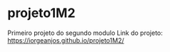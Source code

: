# projeto1M2
Primeiro projeto do segundo modulo
Link do projeto: https://iorgeanjos.github.io/projeto1M2/
